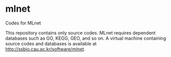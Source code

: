 # mlnet
Codes for MLnet

This repository contains only source codes.
MLnet requires dependent databases such as GO, KEGG, GEO, and so on.
A virtual machine containing source codes and databases is available at http://ssbio.cau.ac.kr/software/mlnet.
